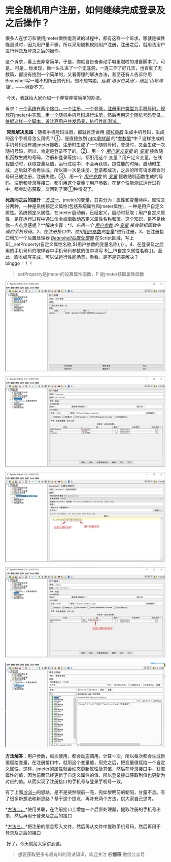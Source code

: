 # 完全随机用户注册，如何继续完成登录及之后操作？

​	很多人在学习和使用jmeter做性能测试的过程中，都有这样一个诉求，哪就是做性能测试时，因为用户量不够，所以采用随机规则用户注册，注册之后，就用该用户进行登录及登录之后的操作。

​	这个诉求，看上去非常简单，于是，你就自告奋勇动手噼里啪啦的准备脚本了。可是... 可是... 你发现，你一头扎进了一个无底洞，一连工作了好几天，也百度了无数篇，都没有找到一个简单的，又看得懂的解决办法，甚至还有人告诉你用Beanshell写一堆不知所云的代码。想不想骂娘，*远看‘清水白菜汤’，细品‘山珍海瑶’，——消受不了。*

​	今天，我就给大家介绍一个非常非常简单的办法。

​	诉求：<u>一个系统有两个接口，一个注册、一个登录，注册用户类型为手机号码。现想在jmeter中实现，用一个随机手机号码进行注册，然后再用这个随机号码登录，依据这样一个脚本，设计高用户并发场景，执行性能测试。</u>

​	**常规解决思路**：随机手机号码注册，那就肯定会用 <u>*随机函数*</u> 生成手机号码，生成的这个手机号怎么用呢？①、是直接放到 *<u>http取样器</u>* 的*<u>参数值</u>*中？这样生成的手机号码没有被jmeter接收，注册时生成了一个随机号码，登录时，又会生成一次随机号码，所以，肯定是登录不了的。②、用一个 *<u>用户定义变量</u>*  的 *<u>变量</u>* 接收随机函数生成的号码，注册和登录等接口，都引用这个 变量？用户定义变量，在线程启动时，获取变量及值，运行过程中，不会再获取，跑性能的时候，启动时生成，之后就不会再生成，所以第一次是注册、登录都成功，之后的所有请求都会时号码已被注册，注册失败。③、用一个 *<u>用户参数</u>* 的 *<u>变量</u>* 接收随机函数生成的号码，注册和登录等接口，都引用这个变量？用户参数，在整个性能测试运行过程中，都会动态获取，又回到了第①种情况了。

​	**死胡同之后的提升**：*<u>方法一</u>*、jmeter的变量，其实分为：属性和变量两种。属性又分两种，一种是系统预定义属性(包括系统属性和jmeter属性)，一种是用户自定义属性。系统预定义属性，在jmeter启动前，已经定义，启动时获取；用户自定义属性，是在运行过程中通过命令或函数动态定义属性名称和值。这个知识，是不是给你一点点灵感呢？**解决步骤：**1、先用一个 *<u>用户参数</u>* 的 *<u>变量</u>* 接收随机函数生成的手机号码。2、在注册接口中，使用*<u>用户参数</u>*的*<u>变量</u>*进行注册。3、在注册接口增加一个后置处理器  *<u>Beanshell后置处理器</u>* 在Script区域，写上 ${\_\_setProperty(自定义属性名称,${用户参数的变量名称},)} 。4、在登录及之后用的手机号码的取样器中手机号码参数的值中填写 ${\_\_P(自定义属性名称,)}。至此，脚本编写完成，可以试运行性能场景，看看。是不是完美解决？binggo！！！

> setProperty是jmeter的设置属性函数，P 是jmeter获取属性函数

![usrparam-1226](../image/usrparam-1226.jpg)

![register-1226](../image/register-1226.jpg)

![beanparam-1226](../image/beanparam-1226.jpg)

![beanname-1226](../image/beanname-1226.jpg)

![result-1226](../image/result-1226.gif)

​	**方法解答**：用户参数，每次使用，都会动态调用，计算一次，所以每次都会生成新值赋给变量，在注册接口中，就用这个变量值，用完之后，把变量值赋给一个自定义属性，这样，jmeter的属性就会动态更新属性及其值，然后在登录接口中，获取属性的值，因为前面已经更新了自定义属性的值，所以登录接口获取到值也更新为对应的值。从而实现了注册接口的手机号与登录手机号一致。

​	有了上面<u>*方法一*</u>的思路，是不是突然眼前一亮，宛如黎明前的朝阳，甘露不息。有了很多新想法和新思路？基于这个提点，再补充两个方法，供大家自己思考。

*<u>方法二、</u>*使用关联，在注册接口上增加一个后置处理器，提取注册的手机号出来，然后再用于登录及之后的接口

*<u>方法三、</u>*把注册的信息写入文件，然后再从文件中提取手机号码，然后再用于登录及之后的接口

​	好了，今天就给大家讲到这。

> 想要获取更多有趣有料的测试知识，欢迎关注 **柠檬班** 微信公众号

